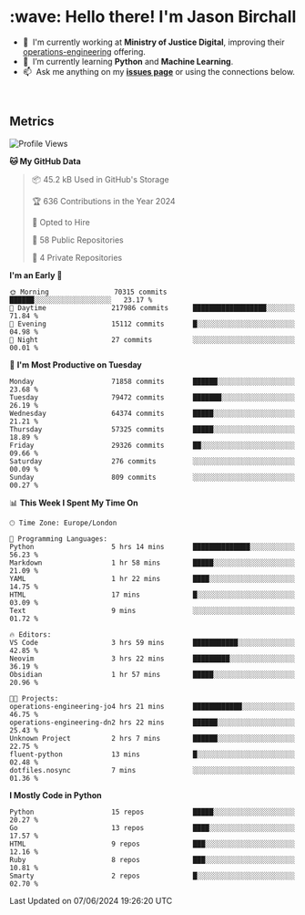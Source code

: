 <h1 align="left" id="jason-title">:wave: Hello there! I'm Jason Birchall</h1>

- :office: &nbsp;I'm currently working at **Ministry of Justice Digital**, improving their [operations-engineering](https://github.com/ministryofjustice/operations-engineering) offering.
- :seedling: &nbsp;I’m currently learning **Python** and **Machine Learning**.
- :mailbox: &nbsp;Ask me anything on my **[issues page]** or using the connections below.


<br>


<h2>Metrics</h2>

<!--START_SECTION:waka-->
![Profile Views](http://img.shields.io/badge/Profile%20Views-0-blue)

**🐱 My GitHub Data** 

> 📦 45.2 kB Used in GitHub's Storage 
 > 
> 🏆 636 Contributions in the Year 2024
 > 
> 💼 Opted to Hire
 > 
> 📜 58 Public Repositories 
 > 
> 🔑 4 Private Repositories 
 > 
**I'm an Early 🐤** 

```text
🌞 Morning                70315 commits       ██████░░░░░░░░░░░░░░░░░░░   23.17 % 
🌆 Daytime                217986 commits      ██████████████████░░░░░░░   71.84 % 
🌃 Evening                15112 commits       █░░░░░░░░░░░░░░░░░░░░░░░░   04.98 % 
🌙 Night                  27 commits          ░░░░░░░░░░░░░░░░░░░░░░░░░   00.01 % 
```
📅 **I'm Most Productive on Tuesday** 

```text
Monday                   71858 commits       ██████░░░░░░░░░░░░░░░░░░░   23.68 % 
Tuesday                  79472 commits       ███████░░░░░░░░░░░░░░░░░░   26.19 % 
Wednesday                64374 commits       █████░░░░░░░░░░░░░░░░░░░░   21.21 % 
Thursday                 57325 commits       █████░░░░░░░░░░░░░░░░░░░░   18.89 % 
Friday                   29326 commits       ██░░░░░░░░░░░░░░░░░░░░░░░   09.66 % 
Saturday                 276 commits         ░░░░░░░░░░░░░░░░░░░░░░░░░   00.09 % 
Sunday                   809 commits         ░░░░░░░░░░░░░░░░░░░░░░░░░   00.27 % 
```


📊 **This Week I Spent My Time On** 

```text
🕑︎ Time Zone: Europe/London

💬 Programming Languages: 
Python                   5 hrs 14 mins       ██████████████░░░░░░░░░░░   56.23 % 
Markdown                 1 hr 58 mins        █████░░░░░░░░░░░░░░░░░░░░   21.09 % 
YAML                     1 hr 22 mins        ████░░░░░░░░░░░░░░░░░░░░░   14.75 % 
HTML                     17 mins             █░░░░░░░░░░░░░░░░░░░░░░░░   03.09 % 
Text                     9 mins              ░░░░░░░░░░░░░░░░░░░░░░░░░   01.72 % 

🔥 Editors: 
VS Code                  3 hrs 59 mins       ███████████░░░░░░░░░░░░░░   42.85 % 
Neovim                   3 hrs 22 mins       █████████░░░░░░░░░░░░░░░░   36.19 % 
Obsidian                 1 hr 57 mins        █████░░░░░░░░░░░░░░░░░░░░   20.96 % 

🐱‍💻 Projects: 
operations-engineering-jo4 hrs 21 mins       ████████████░░░░░░░░░░░░░   46.75 % 
operations-engineering-dn2 hrs 22 mins       ██████░░░░░░░░░░░░░░░░░░░   25.43 % 
Unknown Project          2 hrs 7 mins        ██████░░░░░░░░░░░░░░░░░░░   22.75 % 
fluent-python            13 mins             █░░░░░░░░░░░░░░░░░░░░░░░░   02.48 % 
dotfiles.nosync          7 mins              ░░░░░░░░░░░░░░░░░░░░░░░░░   01.36 % 
```

**I Mostly Code in Python** 

```text
Python                   15 repos            █████░░░░░░░░░░░░░░░░░░░░   20.27 % 
Go                       13 repos            ████░░░░░░░░░░░░░░░░░░░░░   17.57 % 
HTML                     9 repos             ███░░░░░░░░░░░░░░░░░░░░░░   12.16 % 
Ruby                     8 repos             ███░░░░░░░░░░░░░░░░░░░░░░   10.81 % 
Smarty                   2 repos             █░░░░░░░░░░░░░░░░░░░░░░░░   02.70 % 
```




 Last Updated on 07/06/2024 19:26:20 UTC
<!--END_SECTION:waka-->

<!-- links -->

[issues page]: https://github.com/jasonBirchall/jasonBirchall/issues "jasonBirchall/issues"
